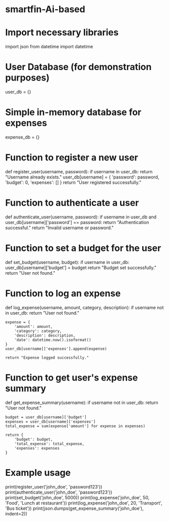 # smartfin-Ai-based
# Import necessary libraries
import json
from datetime import datetime

# User Database (for demonstration purposes)
user_db = {}

# Simple in-memory database for expenses
expense_db = {}

# Function to register a new user
def register_user(username, password):
    if username in user_db:
        return "Username already exists."
    user_db[username] = {
        'password': password,
        'budget': 0,
        'expenses': []
    }
    return "User registered successfully."

# Function to authenticate a user
def authenticate_user(username, password):
    if username in user_db and user_db[username]['password'] == password:
        return "Authentication successful."
    return "Invalid username or password."

# Function to set a budget for the user
def set_budget(username, budget):
    if username in user_db:
        user_db[username]['budget'] = budget
        return "Budget set successfully."
    return "User not found."

# Function to log an expense
def log_expense(username, amount, category, description):
    if username not in user_db:
        return "User not found."
    
    expense = {
        'amount': amount,
        'category': category,
        'description': description,
        'date': datetime.now().isoformat()
    }
    user_db[username]['expenses'].append(expense)
    
    return "Expense logged successfully."

# Function to get user's expense summary
def get_expense_summary(username):
    if username not in user_db:
        return "User not found."
    
    budget = user_db[username]['budget']
    expenses = user_db[username]['expenses']
    total_expense = sum(expense['amount'] for expense in expenses)
    
    return {
        'budget': budget,
        'total_expense': total_expense,
        'expenses': expenses
    }

# Example usage
print(register_user('john_doe', 'password123'))
print(authenticate_user('john_doe', 'password123'))
print(set_budget('john_doe', 5000))
print(log_expense('john_doe', 50, 'Food', 'Lunch at restaurant'))
print(log_expense('john_doe', 20, 'Transport', 'Bus ticket'))
print(json.dumps(get_expense_summary('john_doe'), indent=2))
